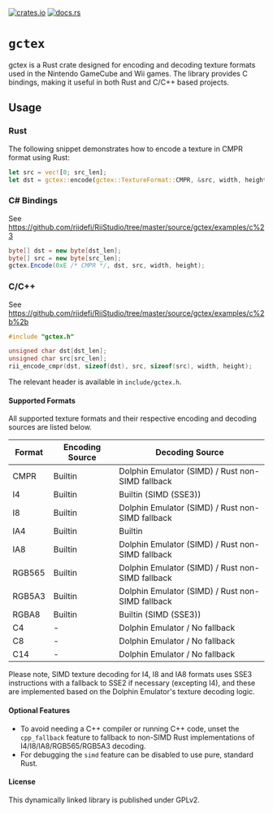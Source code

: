 [![crates.io](https://img.shields.io/crates/v/gctex.svg)](https://crates.io/crates/gctex)
[![docs.rs](https://docs.rs/gctex/badge.svg)](https://docs.rs/gctex/)

# `gctex`
gctex is a Rust crate designed for encoding and decoding texture formats used in the Nintendo GameCube and Wii games. The library provides C bindings, making it useful in both Rust and C/C++ based projects.

## Usage 

### Rust
The following snippet demonstrates how to encode a texture in CMPR format using Rust:

```rust
let src = vec![0; src_len];
let dst = gctex::encode(gctex::TextureFormat::CMPR, &src, width, height);
```

### C# Bindings
See https://github.com/riidefi/RiiStudio/tree/master/source/gctex/examples/c%23
```cs
byte[] dst = new byte[dst_len];
byte[] src = new byte[src_len];
gctex.Encode(0xE /* CMPR */, dst, src, width, height);
```

### C/C++
See https://github.com/riidefi/RiiStudio/tree/master/source/gctex/examples/c%2b%2b
```cpp
#include "gctex.h"

unsigned char dst[dst_len];
unsigned char src[src_len];
rii_encode_cmpr(dst, sizeof(dst), src, sizeof(src), width, height);
```
The relevant header is available in `include/gctex.h`.

#### Supported Formats
All supported texture formats and their respective encoding and decoding sources are listed below.

| Format  | Encoding Source | Decoding Source |
|---------|-----------------|-----------------|
| CMPR    | Builtin         | Dolphin Emulator (SIMD) / Rust non-SIMD fallback |
| I4      | Builtin         | Builtin (SIMD (SSE3)) |
| I8      | Builtin         | Dolphin Emulator (SIMD) / Rust non-SIMD fallback |
| IA4     | Builtin         | Builtin |
| IA8     | Builtin         | Dolphin Emulator (SIMD) / Rust non-SIMD fallback |
| RGB565  | Builtin         | Dolphin Emulator (SIMD) / Rust non-SIMD fallback |
| RGB5A3  | Builtin         | Dolphin Emulator (SIMD) / Rust non-SIMD fallback |
| RGBA8   | Builtin         | Builtin (SIMD (SSE3)) |
| C4      | -               | Dolphin Emulator / No fallback |
| C8      | -               | Dolphin Emulator / No fallback |
| C14     | -               | Dolphin Emulator / No fallback |


Please note, SIMD texture decoding for I4, I8 and IA8 formats uses SSE3 instructions with a fallback to SSE2 if necessary (excepting I4), and these are implemented based on the Dolphin Emulator's texture decoding logic.

#### Optional Features
- To avoid needing a C++ compiler or running C++ code, unset the `cpp_fallback` feature to fallback to non-SIMD Rust implementations of I4/I8/IA8/RGB565/RGB5A3 decoding. 
- For debugging the `simd` feature can be disabled to use pure, standard Rust.

#### License
This dynamically linked library is published under GPLv2.
